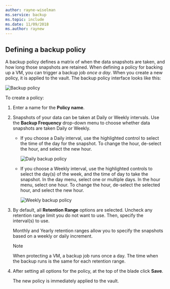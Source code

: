 ```yaml
---
author: rayne-wiselman
ms.service: backup
ms.topic: include
ms.date: 11/09/2018	
ms.author: raynew
---
```

## Defining a backup policy
A backup policy defines a matrix of when the data snapshots are taken, and how long those snapshots are retained. When defining a policy for backing up a VM, you can trigger a backup job *once a day*. When you create a new policy, it is applied to the vault. The backup policy interface looks like this:

![Backup policy](./media/backup-create-policy-for-vms/backup-policy.png)

To create a policy:

1. Enter a name for the **Policy name**.
2. Snapshots of your data can be taken at Daily or Weekly intervals. Use the **Backup Frequency** drop-down menu to choose whether data snapshots are taken Daily or Weekly.
   
   * If you choose a Daily interval, use the highlighted control to select the time of the day for the snapshot. To change the hour, de-select the hour, and select the new hour.
     
     ![Daily backup policy](./media/backup-create-policy-for-vms/backup-policy-daily.png) <br/>
   * If you choose a Weekly interval, use the highlighted controls to select the day(s) of the week, and the time of day to take the snapshot. In the day menu, select one or multiple days. In the hour menu, select one hour. To change the hour, de-select the selected hour, and select the new hour.
     
     ![Weekly backup policy](./media/backup-create-policy-for-vms/backup-policy-weekly.png)
3. By default, all **Retention Range** options are selected. Uncheck any retention range limit you do not want to use. Then, specify the interval(s) to use.
   
    Monthly and Yearly retention ranges allow you to specify the snapshots based on a weekly or daily increment.
   
   > [!NOTE]
   > When protecting a VM, a backup job runs once a day. The time when the backup runs is the same for each retention range.
   > 
   > 
4. After setting all options for the policy, at the top of the blade click **Save**.
   
    The new policy is immediately applied to the vault.

